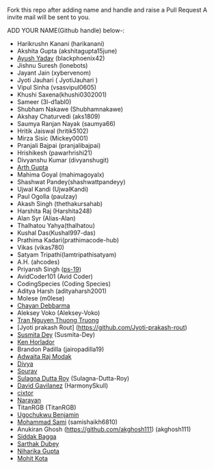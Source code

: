 Fork this repo after adding name and handle and raise a Pull Request
A invite mail will be sent to you.

ADD YOUR NAME(Github handle) below-:

- Harikrushn Kanani (harikanani)
- Akshita Gupta (akshitagupta15june)
- [Ayush Yadav](https://github.com/blackphoenix42) (blackphoenix42)
- Jishnu Suresh (lonebots)
- Jayant Jain (xybervenom)
- Jyoti Jauhari ( JyotiJauhari )
- Vipul Sinha (vsasvipul0605)
- Khushi Saxena(khushi0302001)
- Sameer (3l-d1abl0)
- Shubham Nakawe (Shubhamnakawe)
- Akshay Chaturvedi (aks1809)
- Saumya Ranjan Nayak (saumya66)
- Hritik Jaiswal (hritik5102)
- Mirza Sisic (Mickey0001)
- Pranjali Bajpai (pranjalibajpai)
- Hrishikesh (pawarhrishi21)
- Divyanshu Kumar (divyanshugit)
- [Arth Gupta ](https://github.com/guptaarth87)
- Mahima Goyal (mahimagoyalx)
- Shashwat Pandey(shashwattpandeyy)
- Ujwal Kandi (UjwalKandi)
- Paul Ogolla (paulzay)
- Akash Singh (thethakursahab)
- Harshita Raj (Harshita248)
- Alan Syr (Alias-Alan)
- Thalhatou Yahya(thalhatou)
- Kushal Das(Kushal997-das)
- Prathima Kadari(prathimacode-hub)
- Vikas (vikas780)
- Satyam Tripathi(Iamtripathisatyam)
- A.H. (ahcodes)
- Priyansh Singh ([ps-19](https://github.com/blackphoenix42))
- AvidCoder101 (Avid Coder)
- CodingSpecies (Coding Species)
- Aditya Harsh (adityaharsh2001)
- Molese (m0lese)
- [Chayan Debbarma](https://github.com/Chayan-11)
- Aleksey Voko (Aleksey-Voko)
- [Tran Nguyen Thuong Truong](https://github.com/thuongtruong1009)
- [Jyoti prakash Rout] (https://github.com/Jyoti-prakash-rout)
- [Susmita Dey](https://github.com/Susmita-Dey) (Susmita-Dey)
- [Ken Horlador](https://github.com/kenhorlador)
- Brandon Padilla (jairopadilla19)
- [Adwaita Raj Modak](https://github.com/RajAdwaita)
- [Divya](https://github.com/d-coder111)
-  [Sourav](https://github.com/sourav2k)
- [Sulagna Dutta Roy](https://github.com/Sulagna-Dutta-Roy) (Sulagna-Dutta-Roy)
- [David Gavilanez](https://github.com/HarmonySkull) (HarmonySkull)
- [cixtor](https://github.com/cixtor)
- [Narayan](https://github.com/narayan954)
- TitanRGB (TitanRGB)
- [Ugochukwu Benjamin](https://github.com/Benji918)
- [Mohammad Sami](https://github.com/samishaikh6810) (samishaikh6810)
- Anukiran Ghosh (https://github.com/akghosh111)  (akghosh111)
- [Siddak Bagga](https://github.com/siddakbagga13)
- [Sarthak Dubey](https://github.com/dubey0613)
- [Niharika Gupta](https://github.com/Niharika2608)
- [Mohit Kota](https://github.com/mohitkota143)
